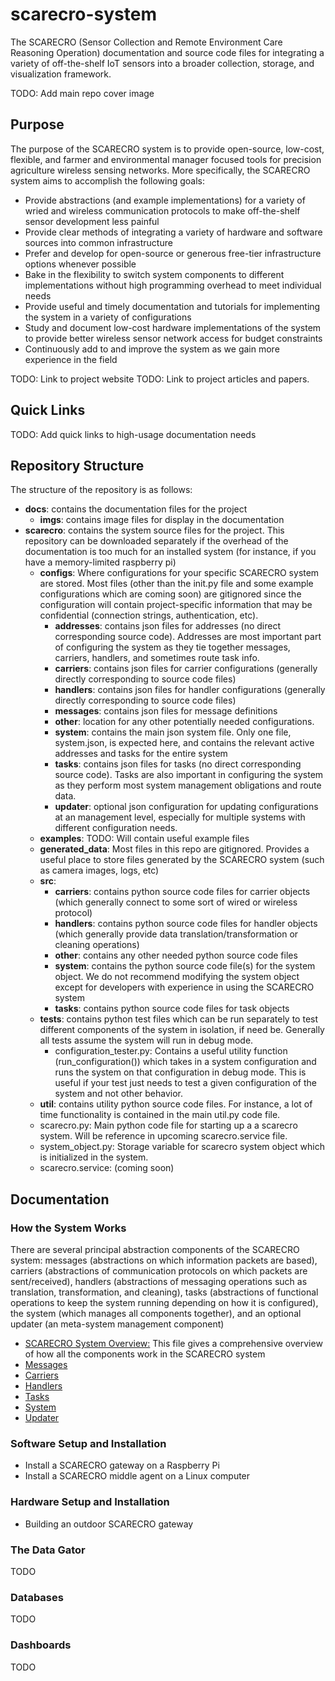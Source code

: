 # scarecro-system

The SCARECRO (Sensor Collection and Remote Environment Care Reasoning  Operation) documentation and source code files for integrating a variety of off-the-shelf IoT sensors into a broader collection, storage, and visualization framework. 

TODO: Add main repo cover image 

## Purpose
The purpose of the SCARECRO system is to provide open-source, low-cost, flexible, and farmer and environmental manager focused tools for precision agriculture wireless sensing networks. More specifically, the SCARECRO system aims to accomplish the following goals:
- Provide abstractions (and example implementations) for a variety of wried and wireless communication protocols to make off-the-shelf sensor development less painful 
- Provide clear methods of integrating a variety of hardware and software sources into common infrastructure
- Prefer and develop for open-source or generous free-tier infrastructure options whenever possible 
- Bake in the flexibility to switch system components to different implementations without high programming overhead to meet individual needs
- Provide useful and timely documentation and tutorials for implementing the system in a variety of configurations
- Study and document low-cost hardware implementations of the system to provide better wireless sensor network access for budget constraints 
- Continuously add to and improve the system as we gain more experience in the field 

TODO: Link to project website
TODO: Link to project articles and papers. 

## Quick Links 
TODO: Add quick links to high-usage documentation needs 


## Repository Structure
The structure of the repository is as follows: 
- **docs**: contains the documentation files for the project 
    - **imgs**: contains image files for display in the documentation 
- **scarecro**: contains the system source files for the project. This repository can be downloaded separately if the overhead of the documentation is too much for an installed system (for instance, if you have a memory-limited raspberry pi)
    - **configs**: Where configurations for your specific SCARECRO system are stored. Most files (other than the init.py file and some example configurations which are coming soon) are gitignored since the configuration will contain project-specific information that may be confidential (connection strings, authentication, etc). 
        - **addresses**: contains json files for addresses (no direct corresponding source code). Addresses are most important part of configuring the system as they tie together messages, carriers, handlers, and sometimes route task info. 
        - **carriers**: contains json files for carrier configurations (generally directly corresponding to source code files)
        - **handlers**: contains json files for handler configurations (generally directly corresponding to source code files)
        - **messages**: contains json files for message definitions 
        - **other**: location for any other potentially needed configurations. 
        - **system**: contains the main json system file. Only one file, system.json, is expected here, and contains the relevant active addresses and tasks for the entire system 
        - **tasks**: contains json files for tasks (no direct corresponding source code). Tasks are also important in configuring the system as they perform most system management obligations and route data. 
        - **updater**: optional json configuration for updating configurations at an management level, especially for multiple systems with different configuration needs. 
    - **examples**: TODO: Will contain useful example files  
    - **generated_data**: Most files in this repo are gitignored. Provides a useful place to store files generated by the SCARECRO system (such as camera images, logs, etc)
    - **src**:
        - **carriers**: contains python source code files for carrier objects (which generally connect to some sort of wired or wireless protocol)
        - **handlers**: contains python source code files for handler objects (which generally provide data translation/transformation or cleaning operations)
        - **other**: contains any other needed python source code files 
        - **system**: contains the python source code file(s) for the system object. We do not recommend modifying the system object except for developers with experience in using the SCARECRO system 
        - **tasks**: contains python source code files for task objects 
    - **tests**: contains python test files which can be run separately to test different components of the system in isolation, if need be. Generally all tests assume the system will run in debug mode. 
        - configuration_tester.py: Contains a useful utility function (run_configuration()) which takes in a system configuration and runs the system on that configuration in debug mode. This is useful if your test just needs to test a given configuration of the system and not other behavior. 
    - **util**: contains utility python source code files. For instance, a lot of time functionality is contained in the main util.py code file. 
    - scarecro.py: Main python code file for starting up a a scarecro system. Will be reference in upcoming scarecro.service file. 
    - system_object.py: Storage variable for scarecro system object which is initialized in the system. 
    - scarecro.service:  (coming soon)

## Documentation 
### How the System Works 
There are several principal abstraction components of the SCARECRO system: messages (abstractions on which information packets are based), carriers (abstractions of communication protocols on which packets are sent/received), handlers (abstractions of messaging operations such as translation, transformation, and cleaning), tasks (abstractions of functional operations to keep the system running depending on how it is configured), the system (which manages all components together), and an optional updater (an meta-system management component)

- [SCARECRO System Overview:](/docs/README.md) This file gives a comprehensive overview of how all the components work in the SCARECRO system
- [Messages](/docs/message_configuration.md)
- [Carriers](/docs/carrier_configuration.md)
- [Handlers](/docs/handler_configuration.md)
- [Tasks](/docs/task_configuration.md)
- [System](/docs/system_configuration.md)
- [Updater](/docs/updater_configuration.md)

### Software Setup and Installation
- Install a SCARECRO gateway on a Raspberry Pi
- Install a SCARECRO middle agent on a Linux computer 

### Hardware Setup and Installation 
- Building an outdoor SCARECRO gateway 

### The Data Gator 
TODO

### Databases
TODO

### Dashboards
TODO 





